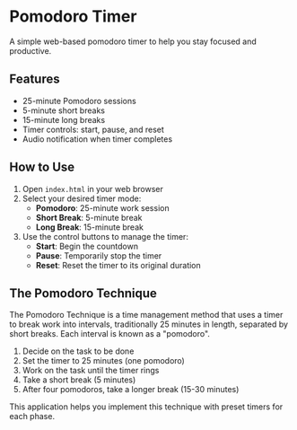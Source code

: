 # Pomodoro Timer

A simple web-based pomodoro timer to help you stay focused and productive.

## Features

- 25-minute Pomodoro sessions
- 5-minute short breaks
- 15-minute long breaks
- Timer controls: start, pause, and reset
- Audio notification when timer completes

## How to Use

1. Open `index.html` in your web browser
2. Select your desired timer mode:
   - **Pomodoro**: 25-minute work session
   - **Short Break**: 5-minute break
   - **Long Break**: 15-minute break
3. Use the control buttons to manage the timer:
   - **Start**: Begin the countdown
   - **Pause**: Temporarily stop the timer
   - **Reset**: Reset the timer to its original duration

## The Pomodoro Technique

The Pomodoro Technique is a time management method that uses a timer to break work into intervals, traditionally 25 minutes in length, separated by short breaks. Each interval is known as a "pomodoro".

1. Decide on the task to be done
2. Set the timer to 25 minutes (one pomodoro)
3. Work on the task until the timer rings
4. Take a short break (5 minutes)
5. After four pomodoros, take a longer break (15-30 minutes)

This application helps you implement this technique with preset timers for each phase. 